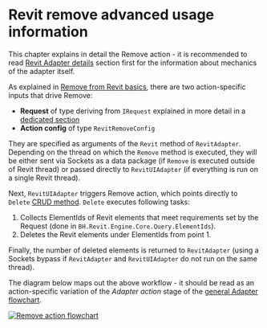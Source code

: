 # Revit remove advanced usage information

This chapter explains in detail the Remove action - it is recommended to read [Revit Adapter details](Revit-Adapter-Details) section first for the information about mechanics of the adapter itself.

As explained in [Remove from Revit basics](Remove-from-Revit-basics), there are two action-specific inputs that drive Remove:
- **Request** of type deriving from `IRequest` explained in more detail in a [dedicated section](Requests-and-filtering)
- **Action config** of type `RevitRemoveConfig`

They are specified as arguments of the `Revit` method of `RevitAdapter`. Depending on the thread on which the `Remove` method is executed, they will be either sent via Sockets as a data package (if `Remove` is executed outside of Revit thread) or passed directly to `RevitUIAdapter` (if everything is run on a single Revit thread).

Next, `RevitUIAdapter` triggers Remove action, which points directly to `Delete` [CRUD method](https://github.com/BHoM/documentation/wiki/Adapter-Actions#the-crud-paradigm). `Delete` executes following tasks:
1. Collects ElementIds of Revit elements that meet requirements set by the Request (done in `BH.Revit.Engine.Core.Query.ElementIds`).
2. Deletes the Revit elements under ElementIds from point 1.

Finally, the number of deleted elements is returned to `RevitAdapter` (using a Sockets bypass if `RevitAdapter` and `RevitUIAdapter` do not run on the same thread).

The diagram below maps out the above workflow - it should be read as an action-specific variation of the _Adapter action_ stage of the [general Adapter flowchart](Revit-Adapter-Details).

[![Remove action flowchart](https://user-images.githubusercontent.com/26874773/78884892-f2107980-7a5b-11ea-9b06-94fedee48f19.png)](https://user-images.githubusercontent.com/26874773/78884892-f2107980-7a5b-11ea-9b06-94fedee48f19.png)